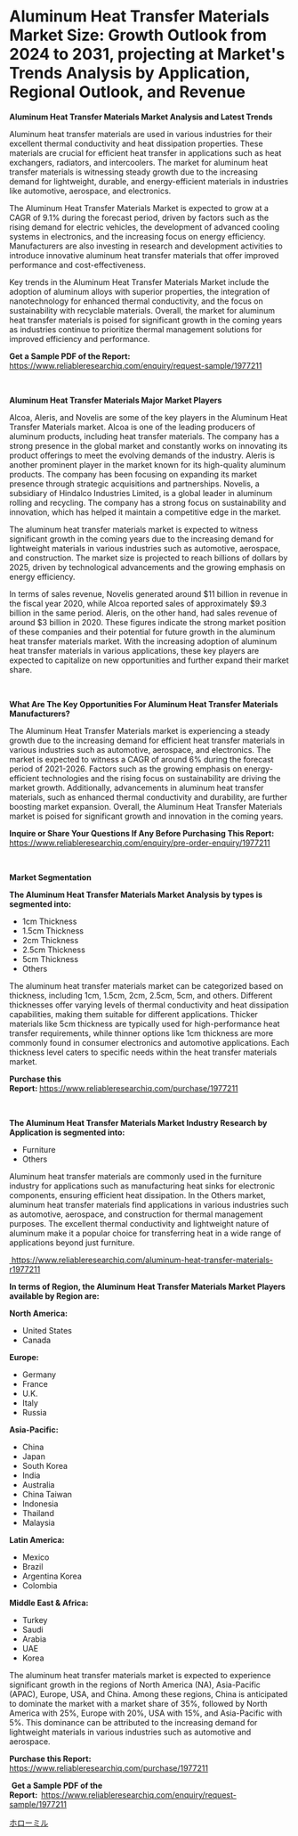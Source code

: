 <p><h1>Aluminum Heat Transfer Materials Market Size: Growth Outlook from 2024 to 2031, projecting at Market's Trends Analysis by Application, Regional Outlook, and Revenue</h1></p><p><strong>Aluminum Heat Transfer Materials Market Analysis and Latest Trends</strong></p>
<p><p>Aluminum heat transfer materials are used in various industries for their excellent thermal conductivity and heat dissipation properties. These materials are crucial for efficient heat transfer in applications such as heat exchangers, radiators, and intercoolers. The market for aluminum heat transfer materials is witnessing steady growth due to the increasing demand for lightweight, durable, and energy-efficient materials in industries like automotive, aerospace, and electronics.</p><p>The Aluminum Heat Transfer Materials Market is expected to grow at a CAGR of 9.1% during the forecast period, driven by factors such as the rising demand for electric vehicles, the development of advanced cooling systems in electronics, and the increasing focus on energy efficiency. Manufacturers are also investing in research and development activities to introduce innovative aluminum heat transfer materials that offer improved performance and cost-effectiveness.</p><p>Key trends in the Aluminum Heat Transfer Materials Market include the adoption of aluminum alloys with superior properties, the integration of nanotechnology for enhanced thermal conductivity, and the focus on sustainability with recyclable materials. Overall, the market for aluminum heat transfer materials is poised for significant growth in the coming years as industries continue to prioritize thermal management solutions for improved efficiency and performance.</p></p>
<p><strong>Get a Sample PDF of the Report:&nbsp;</strong> <a href="https://www.reliableresearchiq.com/enquiry/request-sample/1977211">https://www.reliableresearchiq.com/enquiry/request-sample/1977211</a></p>
<p>&nbsp;</p>
<p><strong>Aluminum Heat Transfer Materials Major Market Players</strong></p>
<p><p>Alcoa, Aleris, and Novelis are some of the key players in the Aluminum Heat Transfer Materials market. Alcoa is one of the leading producers of aluminum products, including heat transfer materials. The company has a strong presence in the global market and constantly works on innovating its product offerings to meet the evolving demands of the industry. Aleris is another prominent player in the market known for its high-quality aluminum products. The company has been focusing on expanding its market presence through strategic acquisitions and partnerships. Novelis, a subsidiary of Hindalco Industries Limited, is a global leader in aluminum rolling and recycling. The company has a strong focus on sustainability and innovation, which has helped it maintain a competitive edge in the market.</p><p>The aluminum heat transfer materials market is expected to witness significant growth in the coming years due to the increasing demand for lightweight materials in various industries such as automotive, aerospace, and construction. The market size is projected to reach billions of dollars by 2025, driven by technological advancements and the growing emphasis on energy efficiency.</p><p>In terms of sales revenue, Novelis generated around $11 billion in revenue in the fiscal year 2020, while Alcoa reported sales of approximately $9.3 billion in the same period. Aleris, on the other hand, had sales revenue of around $3 billion in 2020. These figures indicate the strong market position of these companies and their potential for future growth in the aluminum heat transfer materials market. With the increasing adoption of aluminum heat transfer materials in various applications, these key players are expected to capitalize on new opportunities and further expand their market share.</p></p>
<p>&nbsp;</p>
<p><strong>What Are The Key Opportunities For Aluminum Heat Transfer Materials Manufacturers?</strong></p>
<p><p>The Aluminum Heat Transfer Materials market is experiencing a steady growth due to the increasing demand for efficient heat transfer materials in various industries such as automotive, aerospace, and electronics. The market is expected to witness a CAGR of around 6% during the forecast period of 2021-2026. Factors such as the growing emphasis on energy-efficient technologies and the rising focus on sustainability are driving the market growth. Additionally, advancements in aluminum heat transfer materials, such as enhanced thermal conductivity and durability, are further boosting market expansion. Overall, the Aluminum Heat Transfer Materials market is poised for significant growth and innovation in the coming years.</p></p>
<p><strong>Inquire or Share Your Questions If Any Before Purchasing This Report:</strong> <a href="https://www.reliableresearchiq.com/enquiry/pre-order-enquiry/1977211">https://www.reliableresearchiq.com/enquiry/pre-order-enquiry/1977211</a></p>
<p>&nbsp;</p>
<p><strong>Market Segmentation</strong></p>
<p><strong>The Aluminum Heat Transfer Materials Market Analysis by types is segmented into:</strong></p>
<p><ul><li>1cm Thickness</li><li>1.5cm Thickness</li><li>2cm Thickness</li><li>2.5cm Thickness</li><li>5cm Thickness</li><li>Others</li></ul></p>
<p><p>The aluminum heat transfer materials market can be categorized based on thickness, including 1cm, 1.5cm, 2cm, 2.5cm, 5cm, and others. Different thicknesses offer varying levels of thermal conductivity and heat dissipation capabilities, making them suitable for different applications. Thicker materials like 5cm thickness are typically used for high-performance heat transfer requirements, while thinner options like 1cm thickness are more commonly found in consumer electronics and automotive applications. Each thickness level caters to specific needs within the heat transfer materials market.</p></p>
<p><strong>Purchase this Report:&nbsp;</strong><a href="https://www.reliableresearchiq.com/purchase/1977211">https://www.reliableresearchiq.com/purchase/1977211</a></p>
<p>&nbsp;</p>
<p><strong>The Aluminum Heat Transfer Materials Market Industry Research by Application is segmented into:</strong></p>
<p><ul><li>Furniture</li><li>Others</li></ul></p>
<p><p>Aluminum heat transfer materials are commonly used in the furniture industry for applications such as manufacturing heat sinks for electronic components, ensuring efficient heat dissipation. In the Others market, aluminum heat transfer materials find applications in various industries such as automotive, aerospace, and construction for thermal management purposes. The excellent thermal conductivity and lightweight nature of aluminum make it a popular choice for transferring heat in a wide range of applications beyond just furniture.</p></p>
<p><a href="https://www.reliableresearchiq.com/aluminum-heat-transfer-materials-r1977211">&nbsp;https://www.reliableresearchiq.com/aluminum-heat-transfer-materials-r1977211</a></p>
<p><strong>In terms of Region, the Aluminum Heat Transfer Materials Market Players available by Region are:</strong></p>
<p>
    <p> <strong> North America: </strong>
        <ul>
            <li>United States</li>
            <li>Canada</li>
        </ul>
        </p> 
    <p> <strong> Europe: </strong>
        <ul>
            <li>Germany</li>
            <li>France</li>
            <li>U.K.</li>
            <li>Italy</li>
            <li>Russia</li>
        </ul>
        </p> 
    <p> <strong> Asia-Pacific: </strong>
        <ul>
            <li>China</li>
            <li>Japan</li>
            <li>South Korea</li>
            <li>India</li>
            <li>Australia</li>
            <li>China Taiwan</li>
            <li>Indonesia</li>
            <li>Thailand</li>
            <li>Malaysia</li>
        </ul>
        </p> 
    <p> <strong> Latin America: </strong>
        <ul>
            <li>Mexico</li>
            <li>Brazil</li>
            <li>Argentina Korea</li>
            <li>Colombia</li>
        </ul>
        </p> 
    <p> <strong> Middle East & Africa: </strong>
        <ul>
            <li>Turkey</li>
            <li>Saudi</li>
            <li>Arabia</li>
            <li>UAE</li>
            <li>Korea</li>
        </ul>
    </p>
    </p>
<p><p>The aluminum heat transfer materials market is expected to experience significant growth in the regions of North America (NA), Asia-Pacific (APAC), Europe, USA, and China. Among these regions, China is anticipated to dominate the market with a market share of 35%, followed by North America with 25%, Europe with 20%, USA with 15%, and Asia-Pacific with 5%. This dominance can be attributed to the increasing demand for lightweight materials in various industries such as automotive and aerospace.</p></p>
<p><strong>Purchase this Report: </strong><a href="https://www.reliableresearchiq.com/purchase/1977211">https://www.reliableresearchiq.com/purchase/1977211</a></p>
<p>&nbsp;<strong>Get a Sample PDF of the Report:&nbsp;&nbsp;</strong><a href="https://www.reliableresearchiq.com/enquiry/request-sample/1977211">https://www.reliableresearchiq.com/enquiry/request-sample/1977211</a></p>
<p><strong></strong></p>
<p><p><a href="https://github.com/nxboeu02965442/Market-Research-Report-List-3/blob/main/46615425370.md">ホローミル</a></p></p>